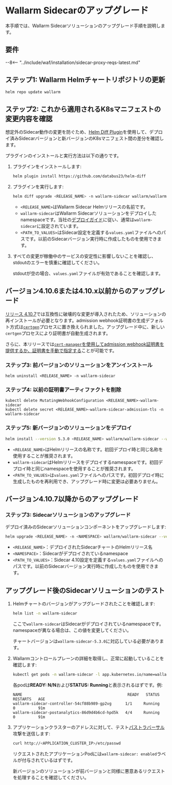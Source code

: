 [ip-lists-docs]: ../user-guides/ip-lists/overview.md
[api-spec-enforcement-docs]:        ../api-specification-enforcement/overview.md

# Wallarm Sidecarのアップグレード

本手順では、Wallarm Sidecarソリューションのアップグレード手順を説明します。

## 要件

--8<-- "../include/waf/installation/sidecar-proxy-reqs-latest.md"

## ステップ1: Wallarm Helmチャートリポジトリの更新

```bash
helm repo update wallarm
```

## ステップ2: これから適用されるK8sマニフェストの変更内容を確認

想定外のSidecar動作の変更を防ぐため、[Helm Diff Plugin](https://github.com/databus23/helm-diff)を使用して、デプロイ済みSidecarバージョンと新バージョンのK8sマニフェスト間の差分を確認します。

プラグインのインストールと実行方法は以下の通りです。

1. プラグインをインストールします:

    ```bash
    helm plugin install https://github.com/databus23/helm-diff
    ```
2. プラグインを実行します:

    ```bash
    helm diff upgrade <RELEASE_NAME> -n wallarm-sidecar wallarm/wallarm-sidecar --version 5.3.0 -f <PATH_TO_VALUES>
    ```

    * `<RELEASE_NAME>`はWallarm Sidecar Helmリリースの名前です。
    * `wallarm-sidecar`はWallarm Sidecarソリューションをデプロイしたnamespaceです。当社の[デプロイガイド](../installation/kubernetes/sidecar-proxy/deployment.md)に従い、通常は`wallarm-sidecar`に設定されています。
    * `<PATH_TO_VALUES>`はSidecar設定を定義する`values.yaml`ファイルへのパスです。以前のSidecarバージョン実行時に作成したものを使用できます。
3. すべての変更が稼働中のサービスの安定性に影響しないことを確認し、stdoutのエラーを慎重に確認してください。

    stdoutが空の場合、`values.yaml`ファイルが有効であることを確認します。

## バージョン4.10.6または4.10.x以前からのアップグレード

[リリース 4.10.7](/4.10/updating-migrating/node-artifact-versions/#helm-chart-for-sidecar)では互換性に破壊的な変更が導入されたため、ソリューションの再インストールが必要となります。admission webhook証明書の生成デフォルト方式は[`certgen`](https://github.com/kubernetes/ingress-nginx/tree/main/images/kube-webhook-certgen)プロセスに置き換えられました。アップグレード中に、新しい`certgen`プロセスにより証明書が自動生成されます。

さらに、本リリースでは[`cert-manager`を使用してadmission webhook証明書を提供するか、証明書を手動で指定する](../installation/kubernetes/sidecar-proxy/customization.md#certificates-for-the-admission-webhook)ことが可能です。

### ステップ3: 前バージョンのソリューションをアンインストール

```
helm uninstall <RELEASE_NAME> -n wallarm-sidecar
```

### ステップ4: 以前の証明書アーティファクトを削除

```
kubectl delete MutatingWebhookConfiguration <RELEASE_NAME>-wallarm-sidecar
kubectl delete secret <RELEASE_NAME>-wallarm-sidecar-admission-tls -n wallarm-sidecar
```

### ステップ5: 新バージョンのソリューションをデプロイ

```bash
helm install --version 5.3.0 <RELEASE_NAME> wallarm/wallarm-sidecar --wait -n wallarm-sidecar -f <PATH_TO_VALUES>
```

* `<RELEASE_NAME>`はHelmリリースの名称です。初回デプロイ時と同じ名称を使用することが推奨されます。
* `wallarm-sidecar`はHelmリリースをデプロイするnamespaceです。初回デプロイ時と同じnamespaceを使用することが推奨されます。
* `<PATH_TO_VALUES>`は`values.yaml`ファイルへのパスです。初回デプロイ時に生成したものを再利用でき、アップグレード時に変更は必要ありません。

## バージョン4.10.7以降からのアップグレード

### ステップ3: Sidecarソリューションのアップグレード

デプロイ済みのSidecarソリューションコンポーネントをアップグレードします:

```bash
helm upgrade <RELEASE_NAME> -n <NAMESPACE> wallarm/wallarm-sidecar --version 5.3.0 -f <PATH_TO_VALUES>
```

* `<RELEASE_NAME>`：デプロイされたSidecarチャートのHelmリリース名
* `<NAMESPACE>`：Sidecarがデプロイされているnamespace
* `<PATH_TO_VALUES>`：Sidecar 4.10設定を定義する`values.yaml`ファイルへのパスです。以前のSidecarバージョン実行時に作成したものを使用できます。

## アップグレード後のSidecarソリューションのテスト

1. Helmチャートのバージョンがアップグレードされたことを確認します:

    ```bash
    helm list -n wallarm-sidecar
    ```

    ここで`wallarm-sidecar`はSidecarがデプロイされているnamespaceです。namespaceが異なる場合は、この値を変更してください。

    チャートバージョンは`wallarm-sidecar-5.3.0`に対応している必要があります。
2. Wallarmコントロールプレーンの詳細を取得し、正常に起動していることを確認します:

    ```bash
    kubectl get pods -n wallarm-sidecar -l app.kubernetes.io/name=wallarm-sidecar
    ```

    各podは**READY: N/N**および**STATUS: Running**と表示されるはずです。例:

    ```
    NAME                                              READY   STATUS    RESTARTS   AGE
    wallarm-sidecar-controller-54cf88b989-gp2vg      1/1     Running   0          91m
    wallarm-sidecar-postanalytics-86d9d4b6cd-hpd5k   4/4     Running   0          91m
    ```
3. アプリケーションクラスターのアドレスに対して、テスト[パストラバーサル](../attacks-vulns-list.md#path-traversal)攻撃を送信します:

    ```bash
    curl http://<APPLICATION_CLUSTER_IP>/etc/passwd
    ```

    リクエストされたアプリケーションPodには`wallarm-sidecar: enabled`ラベルが付与されているはずです。

    新バージョンのソリューションが前バージョンと同様に悪意あるリクエストを処理することを確認してください。